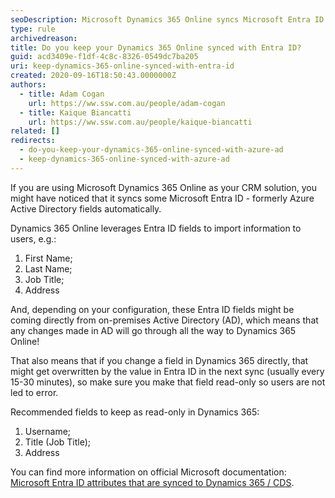 ```yaml
---
seoDescription: Microsoft Dynamics 365 Online syncs Microsoft Entra ID fields to import user information.
type: rule
archivedreason:
title: Do you keep your Dynamics 365 Online synced with Entra ID?
guid: acd3409e-f1df-4c8c-8326-0549dc7ba205
uri: keep-dynamics-365-online-synced-with-entra-id
created: 2020-09-16T18:50:43.0000000Z
authors:
  - title: Adam Cogan
    url: https://ww.ssw.com.au/people/adam-cogan
  - title: Kaique Biancatti
    url: https://ww.ssw.com.au/people/kaique-biancatti
related: []
redirects:
  - do-you-keep-your-dynamics-365-online-synced-with-azure-ad
  - keep-dynamics-365-online-synced-with-azure-ad
---
```


If you are using Microsoft Dynamics 365 Online as your CRM solution, you might have noticed that it syncs some Microsoft Entra ID - formerly Azure Active Directory fields automatically.

<!--endintro-->

Dynamics 365 Online leverages Entra ID fields to import information to users, e.g.:

1. First Name;
2. Last Name;
3. Job Title;
4. Address

And, depending on your configuration, these Entra ID fields might be coming directly from on-premises Active Directory (AD), which means that any changes made in AD will go through all the way to Dynamics 365 Online!

That also means that if you change a field in Dynamics 365 directly, that might get overwritten by the value in Entra ID in the next sync (usually every 15-30 minutes), so make sure you make that field read-only so users are not led to error.

Recommended fields to keep as read-only in Dynamics 365:

1. Username;
2. Title (Job Title);
3. Address

You can find more information on official Microsoft documentation: [Microsoft Entra ID attributes that are synced to Dynamics 365 / CDS](https://learn.microsoft.com/en-us/entra/identity/hybrid/connect/reference-connect-sync-attributes-synchronized#dynamics-crm).
